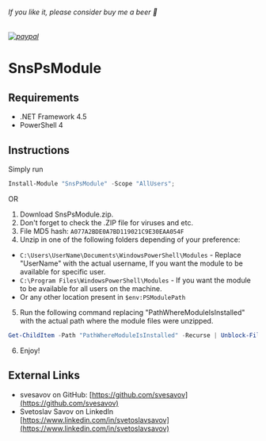 
###### If you like it, please consider buy me a beer :beer:
###### [![paypal](https://www.paypalobjects.com/en_US/i/btn/btn_donateCC_LG.gif)](https://www.paypal.com/cgi-bin/webscr?cmd=_s-xclick&hosted_button_id=6NKR7XQH5E2P2&source=url)


# SnsPsModule


## Requirements

* .NET Framework 4.5
* PowerShell 4


## Instructions

Simply run
```powershell
Install-Module "SnsPsModule" -Scope "AllUsers";
```
OR
1. Download SnsPsModule.zip.
2. Don't forget to check the .ZIP file for viruses and etc.
3. File MD5 hash: `A077A2BDE0A7BD119021C9E30EAA054F`
4. Unzip in one of the following folders depending of your preference:
* `C:\Users\UserName\Documents\WindowsPowerShell\Modules` - Replace "UserName" with the actual username, If you want the module to be available for specific user.
* `C:\Program Files\WindowsPowerShell\Modules` - If you want the module to be available for all users on the machine.
* Or any other location present in `$env:PSModulePath`
5. Run the following command replacing "PathWhereModuleIsInstalled" with the actual path where the module files were unzipped.
```powershell
Get-ChildItem -Path "PathWhereModuleIsInstalled" -Recurse | Unblock-File
```
6. Enjoy!


## External Links

- svesavov on GitHub: [https://github.com/svesavov](https://github.com/svesavov)
- Svetoslav Savov on LinkedIn [https://www.linkedin.com/in/svetoslavsavov](https://www.linkedin.com/in/svetoslavsavov)
